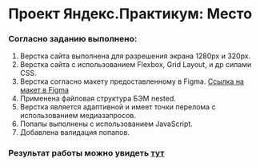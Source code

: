 # Проект Яндекс.Практикум: Место

### Согласно заданию выполнено:
1. Верстка сайта выполнена для разрешения экрана 1280px и 320px.
2. Верстка сайта с использованием Flexbox, Grid Layout, и др силами CSS.
3. Верстка согласно макету предоставленному в Figma.
[Ссылка на макет в Figma](https://www.figma.com/file/2cn9N9jSkmxD84oJik7xL7/JavaScript.-Sprint-4?node-id=0%3A1)
4. Применена файловая структура БЭМ nested.
5. Верстка является адаптивной и имеет точки перелома с использованием медиазапросов.
6. Попапы выполнены с использованием JavaScript.
7. Добавлена валидация попапов.
​
​
​
### Результат работы можно увидеть [тут](https://lizabettt.github.io/mesto/)
